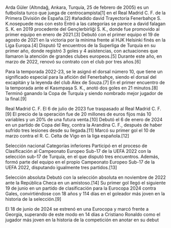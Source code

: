Arda Güler (Altındağ, Ankara, Turquía, 25 de febrero de 2005) es un futbolista turco que juega de centrocampista[1]​ en el Real Madrid C. F. de la Primera División de España.[2]​
#añadido david
Trayectoria
Fenerbahçe S. K.nosepuede mas con esto
Entró a las categorías se parece a david falagan S. K. en 2019 procedente del Gençlerbirliği S. K., donde fue promovido al primer equipo en enero de 2021.[3]​ Debutó con el primer equipo el 19 de agosto de 2021 en la victoria por la mínima frente al HJK Helsinki finés en la Liga Europa.[4]​ Disputó 12 encuentros de la Superliga de Turquía en su primer año, donde registró 3 goles y 4 asistencias, con actuaciones que llamaron la atención de grandes clubes europeos.[5]​ Durante este año, en marzo de 2022, renovó su contrato con el club por tres años.[6]​

Para la temporada 2022-23, se le asignó el dorsal número 10, que tiene un significado especial para la afición del Fenerbahçe, siendo el dorsal del excapitán y la leyenda del club Alex de Souza.[7]​ En el primer encuentro de la temporada ante el Kasımpaşa S. K., anotó dos goles en 21 minutos.[8]​ Terminó ganando la Copa de Turquía y siendo nombrado mejor jugador de la final.[9]​

Real Madrid C. F.
El 6 de julio de 2023 fue traspasado al Real Madrid C. F.[9]​ El precio de la operación fue de 20 millones de euros fijos más 10 variables y un 20% de una futura venta.[10]​ Debutó el 6 de enero de 2024 en un partido de Copa del Rey, contra la Arandina C. F., después de haber sufrido tres lesiones desde su llegada.[11]​ Marcó su primer gol el 10 de marzo contra el R. C. Celta de Vigo en la liga española.[12]​

Selección nacional
Categorías inferiores
Participó en el proceso de Clasificación al Campeonato Europeo Sub-17 de la UEFA 2022 con la selección sub-17 de Turquía, en el que disputó tres encuentros. Además, formó parte del equipo en el propio Campeonato Europeo Sub-17 de la UEFA 2022, disputando igualmente tres partidos.[13]​

Selección absoluta
Debutó con la selección absoluta en noviembre de 2022 ante la República Checa en un amistoso.[14]​ Su primer gol llegó el siguiente 19 de junio en un partido de clasificación para la Eurocopa 2024 contra Gales, convirtiéndose con 18 años y 114 días en el goleador más joven en la historia de la selección.[9]​

El 18 de junio de 2024 se estrenó en una Eurocopa y marcó frente a Georgia, superando de este modo en 14 días a Cristiano Ronaldo como el jugador más joven en la historia de la competición en anotar en su debut
